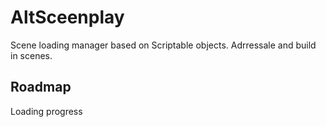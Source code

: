 # AltSceenplay

Scene loading manager based on Scriptable objects. Adrressale and build in scenes.

## Roadmap
Loading progress
